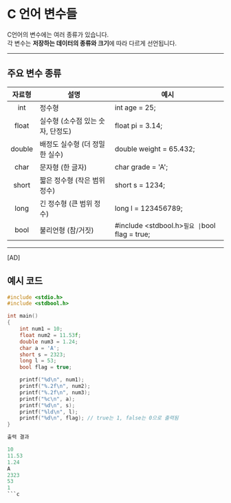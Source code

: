 # C 언어 변수들

C언어의 변수에는 여러 종류가 있습니다.  
각 변수는 **저장하는 데이터의 종류와 크기**에 따라 다르게 선언됩니다.

---

## 주요 변수 종류

| 자료형 	| 설명                              	| 예시                                             	|
|:------:	|-----------------------------------	|--------------------------------------------------	|
| int    	| 정수형                            	| int age = 25;                                    	|
| float  	| 실수형 (소수점 있는 숫자, 단정도) 	| float pi = 3.14;                                 	|
| double 	| 배정도 실수형 (더 정밀한 실수)    	| double weight = 65.432;                          	|
| char   	| 문자형 (한 글자)                  	| char grade = 'A';                                	|
| short  	| 짧은 정수형 (작은 범위 정수)      	| short s = 1234;                                  	|
| long   	| 긴 정수형 (큰 범위 정수)          	| long l = 123456789;                              	|
| bool   	| 불리언형 (참/거짓)                	| #include <stdbool.h>` 필요 \| `bool flag = true; 	|
---
[AD]
## 예시 코드

```c
#include <stdio.h>
#include <stdbool.h>

int main()
{
    int num1 = 10;
    float num2 = 11.53f;
    double num3 = 1.24;
    char a = 'A';
    short s = 2323;
    long l = 53;
    bool flag = true;

    printf("%d\n", num1);
    printf("%.2f\n", num2);
    printf("%.2f\n", num3);
    printf("%c\n", a);
    printf("%d\n", s);
    printf("%ld\n", l);
    printf("%d\n", flag); // true는 1, false는 0으로 출력됨
}
```

```c
출력 결과

10
11.53
1.24
A
2323
53
1
```c